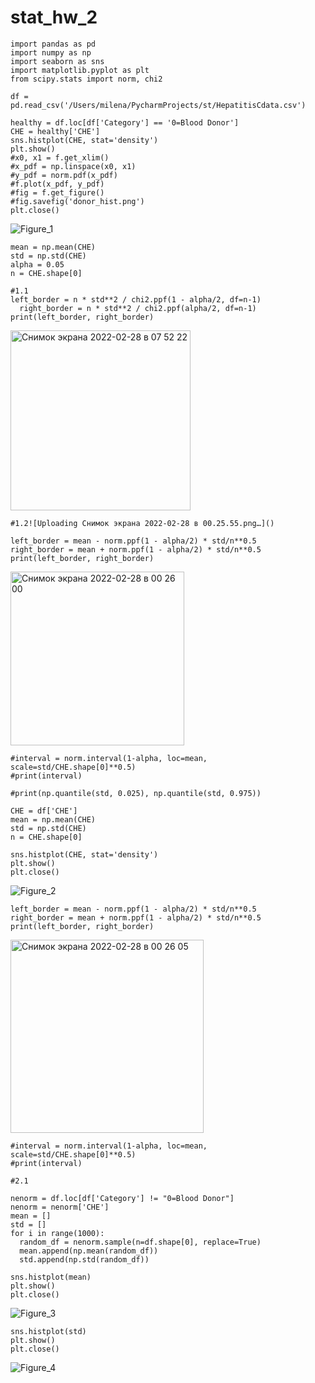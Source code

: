 # stat_hw_2

    import pandas as pd
    import numpy as np
    import seaborn as sns
    import matplotlib.pyplot as plt
    from scipy.stats import norm, chi2

    df = pd.read_csv('/Users/milena/PycharmProjects/st/HepatitisCdata.csv')

    healthy = df.loc[df['Category'] == '0=Blood Donor']
    CHE = healthy['CHE']
    sns.histplot(CHE, stat='density')
    plt.show()
    #x0, x1 = f.get_xlim()
    #x_pdf = np.linspace(x0, x1)
    #y_pdf = norm.pdf(x_pdf)
    #f.plot(x_pdf, y_pdf)
    #fig = f.get_figure()
    #fig.savefig('donor_hist.png')
    plt.close()
  
![Figure_1](https://user-images.githubusercontent.com/60537367/155900396-045deed1-a32d-41ff-bde4-eea945d4e49d.png)

    mean = np.mean(CHE)
    std = np.std(CHE)
    alpha = 0.05
    n = CHE.shape[0]

    #1.1
    left_border = n * std**2 / chi2.ppf(1 - alpha/2, df=n-1)
      right_border = n * std**2 / chi2.ppf(alpha/2, df=n-1)
    print(left_border, right_border)

<img width="288" alt="Снимок экрана 2022-02-28 в 07 52 22" src="https://user-images.githubusercontent.com/60537367/155926206-d1110ad7-a67c-4c2c-abcb-26ead414510a.png">

    #1.2![Uploading Снимок экрана 2022-02-28 в 00.25.55.png…]()

    left_border = mean - norm.ppf(1 - alpha/2) * std/n**0.5
    right_border = mean + norm.ppf(1 - alpha/2) * std/n**0.5
    print(left_border, right_border)

<img width="278" alt="Снимок экрана 2022-02-28 в 00 26 00" src="https://user-images.githubusercontent.com/60537367/155900585-2eafebca-6335-4848-aad7-aa97a94f6a3c.png">

    #interval = norm.interval(1-alpha, loc=mean, scale=std/CHE.shape[0]**0.5)
    #print(interval)

    #print(np.quantile(std, 0.025), np.quantile(std, 0.975))

    CHE = df['CHE']
    mean = np.mean(CHE)
    std = np.std(CHE)
    n = CHE.shape[0]

    sns.histplot(CHE, stat='density')
    plt.show()
    plt.close()
  
![Figure_2](https://user-images.githubusercontent.com/60537367/155900409-0ea76c75-b6cf-4118-8eda-302e596d2014.png)


    left_border = mean - norm.ppf(1 - alpha/2) * std/n**0.5
    right_border = mean + norm.ppf(1 - alpha/2) * std/n**0.5
    print(left_border, right_border)
    
<img width="309" alt="Снимок экрана 2022-02-28 в 00 26 05" src="https://user-images.githubusercontent.com/60537367/155900601-d50e0b3f-2314-4098-a73d-a7c6a2ab8818.png">

    #interval = norm.interval(1-alpha, loc=mean, scale=std/CHE.shape[0]**0.5)
    #print(interval)

    #2.1

    nenorm = df.loc[df['Category'] != "0=Blood Donor"]
    nenorm = nenorm['CHE']
    mean = []
    std = []
    for i in range(1000):
      random_df = nenorm.sample(n=df.shape[0], replace=True)
      mean.append(np.mean(random_df))
      std.append(np.std(random_df))

    sns.histplot(mean)
    plt.show()
    plt.close()
  
![Figure_3](https://user-images.githubusercontent.com/60537367/155900438-efe27afd-930a-4df5-816c-6e9aac3398d4.png)

    sns.histplot(std)
    plt.show()
    plt.close()

![Figure_4](https://user-images.githubusercontent.com/60537367/155900443-eb2f117e-6f58-4b52-a8a9-f19c7354091f.png)
